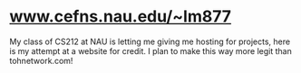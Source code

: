 # www.cefns.nau.edu/~lm877
My class of CS212 at NAU is letting me giving me hosting for projects, here is my attempt at a website for credit.
I plan to make this way more legit than tohnetwork.com!
